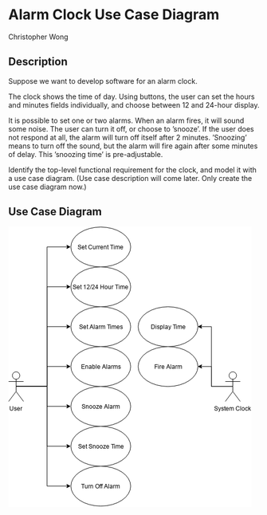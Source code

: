 # Alarm Clock Use Case Diagram

Christopher Wong

## Description

Suppose we want to develop software for an alarm clock.

The clock shows the time of day. Using buttons, the user can set the hours and
minutes fields individually, and choose between 12 and 24-hour display.

It is possible to set one or two alarms. When an alarm fires, it will sound
some noise. The user can turn it off, or choose to ’snooze’. If the user does
not respond at all, the alarm will turn off itself after 2 minutes. ’Snoozing’
means to turn off the sound, but the alarm will fire again after some minutes
of delay. This ’snoozing time’ is pre-adjustable.

Identify the top-level functional requirement for the clock, and model it with
a use case diagram. (Use case description will come later.  Only create the
use case diagram now.)

## Use Case Diagram

![Use Case Diagram](images/Use_Case_Diagram.png)
